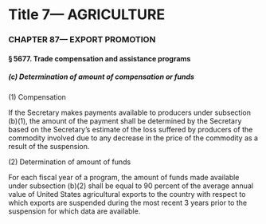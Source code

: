 
# Title 7— AGRICULTURE
### CHAPTER 87— EXPORT PROMOTION
#### § 5677. Trade compensation and assistance programs
##### (c) Determination of amount of compensation or funds

(1) Compensation

If the Secretary makes payments available to producers under subsection (b)(1), the amount of the payment shall be determined by the Secretary based on the Secretary’s estimate of the loss suffered by producers of the commodity involved due to any decrease in the price of the commodity as a result of the suspension.

(2) Determination of amount of funds

For each fiscal year of a program, the amount of funds made available under subsection (b)(2) shall be equal to 90 percent of the average annual value of United States agricultural exports to the country with respect to which exports are suspended during the most recent 3 years prior to the suspension for which data are available.

